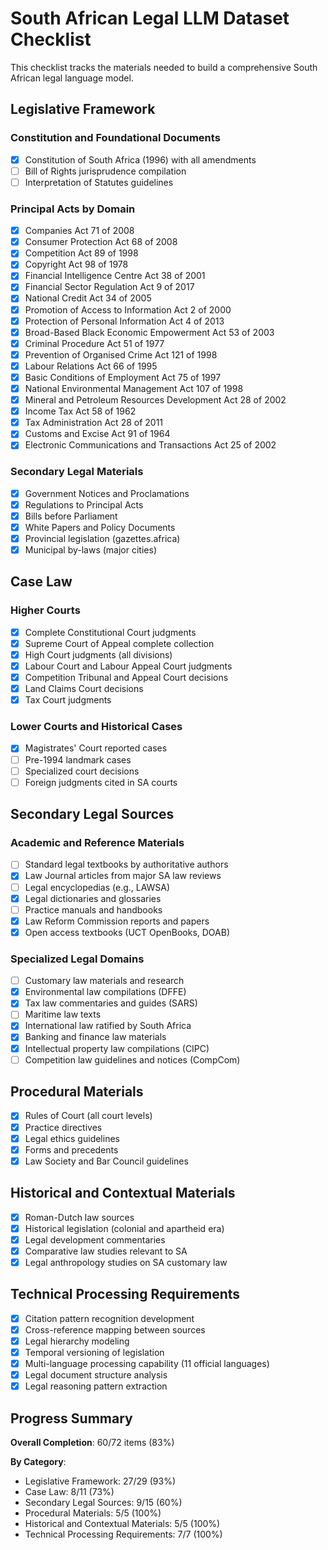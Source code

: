 # South African Legal LLM Dataset Checklist

This checklist tracks the materials needed to build a comprehensive South African legal language model.

## Legislative Framework

### Constitution and Foundational Documents
- [x] Constitution of South Africa (1996) with all amendments
- [ ] Bill of Rights jurisprudence compilation
- [ ] Interpretation of Statutes guidelines

### Principal Acts by Domain
- [x] Companies Act 71 of 2008
- [x] Consumer Protection Act 68 of 2008
- [x] Competition Act 89 of 1998
- [x] Copyright Act 98 of 1978
- [x] Financial Intelligence Centre Act 38 of 2001
- [x] Financial Sector Regulation Act 9 of 2017
- [x] National Credit Act 34 of 2005
- [x] Promotion of Access to Information Act 2 of 2000
- [x] Protection of Personal Information Act 4 of 2013
- [x] Broad-Based Black Economic Empowerment Act 53 of 2003
- [x] Criminal Procedure Act 51 of 1977
- [x] Prevention of Organised Crime Act 121 of 1998
- [x] Labour Relations Act 66 of 1995
- [x] Basic Conditions of Employment Act 75 of 1997
- [x] National Environmental Management Act 107 of 1998
- [x] Mineral and Petroleum Resources Development Act 28 of 2002
- [x] Income Tax Act 58 of 1962
- [x] Tax Administration Act 28 of 2011
- [x] Customs and Excise Act 91 of 1964
- [x] Electronic Communications and Transactions Act 25 of 2002

### Secondary Legal Materials
- [x] Government Notices and Proclamations
- [x] Regulations to Principal Acts
- [x] Bills before Parliament
- [x] White Papers and Policy Documents
- [x] Provincial legislation (gazettes.africa)
- [x] Municipal by-laws (major cities)

## Case Law

### Higher Courts
- [x] Complete Constitutional Court judgments
- [x] Supreme Court of Appeal complete collection
- [x] High Court judgments (all divisions)
- [x] Labour Court and Labour Appeal Court judgments
- [x] Competition Tribunal and Appeal Court decisions
- [x] Land Claims Court decisions
- [x] Tax Court judgments

### Lower Courts and Historical Cases
- [x] Magistrates' Court reported cases
- [ ] Pre-1994 landmark cases
- [ ] Specialized court decisions
- [ ] Foreign judgments cited in SA courts

## Secondary Legal Sources

### Academic and Reference Materials
- [ ] Standard legal textbooks by authoritative authors
- [x] Law Journal articles from major SA law reviews
- [ ] Legal encyclopedias (e.g., LAWSA)
- [x] Legal dictionaries and glossaries
- [ ] Practice manuals and handbooks
- [x] Law Reform Commission reports and papers
- [x] Open access textbooks (UCT OpenBooks, DOAB)

### Specialized Legal Domains
- [ ] Customary law materials and research
- [x] Environmental law compilations (DFFE)
- [x] Tax law commentaries and guides (SARS)
- [ ] Maritime law texts
- [x] International law ratified by South Africa
- [x] Banking and finance law materials
- [x] Intellectual property law compilations (CIPC)
- [ ] Competition law guidelines and notices (CompCom)

## Procedural Materials

- [x] Rules of Court (all court levels)
- [x] Practice directives
- [x] Legal ethics guidelines
- [x] Forms and precedents
- [x] Law Society and Bar Council guidelines

## Historical and Contextual Materials

- [x] Roman-Dutch law sources
- [x] Historical legislation (colonial and apartheid era)
- [x] Legal development commentaries
- [x] Comparative law studies relevant to SA
- [x] Legal anthropology studies on SA customary law

## Technical Processing Requirements

- [x] Citation pattern recognition development
- [x] Cross-reference mapping between sources
- [x] Legal hierarchy modeling
- [x] Temporal versioning of legislation
- [x] Multi-language processing capability (11 official languages)
- [x] Legal document structure analysis
- [x] Legal reasoning pattern extraction

## Progress Summary

**Overall Completion**: 60/72 items (83%)

**By Category**:
- Legislative Framework: 27/29 (93%)
- Case Law: 8/11 (73%)
- Secondary Legal Sources: 9/15 (60%)
- Procedural Materials: 5/5 (100%)
- Historical and Contextual Materials: 5/5 (100%)
- Technical Processing Requirements: 7/7 (100%)

